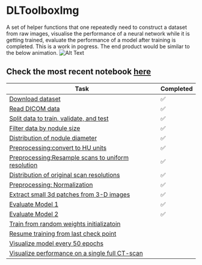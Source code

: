 # DLToolboxImg

A set of helper functions that one repeatedly need to construct a dataset from raw images, visualise the performance of a neural network while it is getting trained, evaluate the performance of a model after training is completed. 
This is a work in pogress. The end product would be similar to the below animation. 
![Alt Text](https://raw.githubusercontent.com/x110/DLToolboxImg/master/prototype.gif)
##  Check the most recent notebook [here](https://github.com/x110/DLToolboxImg/blob/master/DL_006_Preprocessing_Normalization.ipynb)


|  **Task**                                              |  **Completed**
|-------------------------------------------------------|--------------------
[Download dataset](https://github.com/x110/DLToolboxImg/blob/master/DL_02_PreProcessing/download_dataset.ipynb)            |:white_check_mark:
[Read DICOM data](https://github.com/x110/DLToolboxImg/blob/master/DL_002_load_data.ipynb)                                    |:white_check_mark:
[Split data to train, validate, and test](https://github.com/x110/DLToolboxImg/blob/master/DL_003_filter_nodules_by_diameter.ipynb)              |  :white_check_mark:
[Filter data by nodule size](https://github.com/x110/DLToolboxImg/blob/master/DL_003_filter_nodules_by_diameter.ipynb)              |  :white_check_mark:
[Distribution of nodule diameter](https://github.com/x110/DLToolboxImg/blob/master/DL_003_filter_nodules_by_diameter.ipynb)              |  :white_check_mark:
[Preprocessing:convert to HU units](https://github.com/x110/DLToolboxImg/blob/master/DL_004_Preprocessing_convert_to_Hounsfields_Unit.ipynb)              |  :white_check_mark:
[Preprocessing:Resample scans to uniform resolution](https://github.com/x110/DLToolboxImg/blob/master/DL_005_Preprocessing_resample_to_new_resolution.ipynb)              |  :white_check_mark:
[Distribution of original scan resolutions](https://github.com/x110/DLToolboxImg/blob/master/DL_005_Preprocessing_resample_to_new_resolution.ipynb)              |  :white_check_mark:
[Preprocessing: Normalization](https://github.com/x110/DLToolboxImg/blob/master/DL_006_Preprocessing_Normalization.ipynb)              |  :white_check_mark:
[Extract small 3d patches from 3-D images](https://github.com/x110/DLToolboxImg/blob/master/DL_02_PatchesExtraction3DImage.ipynb)              |  :white_check_mark:
[Evaluate Model 1](https://github.com/x110/DLToolboxImg/blob/master/DL_01_EvaluateModel.ipynb)              |  :white_check_mark:
[Evaluate Model 2](https://github.com/x110/DLToolboxImg/blob/master/DL_02_EvaluateModel.ipynb)              |  :white_check_mark:
[Train from random weights initializatoin]()              |  
[Resume training from last check point]()              |  
[Visualize model every 50 epochs]()              |  
[Visualize performance on a single full CT-scan]()              |  

